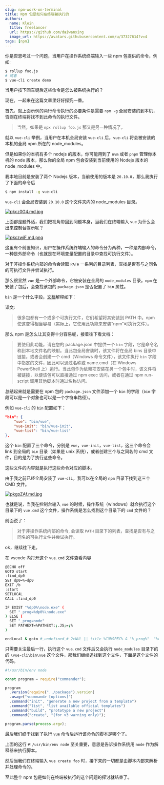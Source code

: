 ```yaml
---
slug: npm-work-on-terminal
title: Npm 包是如何在终端被执行的
authors:
  name: Klein
  title: freelancer
  url: https://github.com/daiwanxing
  image_url: https://avatars.githubusercontent.com/u/37327614?v=4
tags: [npm]
---
```


你是否思考过一个问题，当用户在操作系统终端输入一些 npm 包提供的命令，例如:

```sh
$ rollup foo.js
# 或者
$ vue-cli create demo
```

当用户按下回车键后这些命令是怎么被系统执行的？

现在，一起来在这篇文章里好好探究一番。

首先，就上面示例的两行命令执行的必要条件是需要 `npm -g` 全局安装的到本机，否则在终端将找不到此命令的执行文件。

> 当然，如果是 `npx rollup foo.js` 那又是另一种情况了。

就以 `vue-cli` 举例，当用户在本机全局安装 `vue-cli` 后，`vue-cli` 将会被安装的本机的全局 npm 所在的 node_modules。

但是如果你的本机有多个 nodejs 的版本，你可能用到了 `nvm` 或者 `pnpm` 管理你本机的 node 版本，那么你的全局 npm 包会安装到当前使用的 Nodejs 版本的 node_modules 中。

我本地目前是安装了两个 Nodejs 版本，当前使用的版本是 `20.10.0`，那么我执行了下面的命令后

```sh
$ npm install -g vue-cli
```

`vue-cli` 会全局安装到 `20.10.0` 这个文件夹内的 node_modules 目录。

[![pkcz0G4.md.jpg](https://s21.ax1x.com/2024/07/01/pkcz0G4.md.jpg)](https://imgse.com/i/pkcz0G4)

上面都是题外话，我们把视角带回到问题本身，当我们在终端输入 `vue` 为什么会出来控制台提示呢？

[![pkczwiF.md.png](https://s21.ax1x.com/2024/07/01/pkczwiF.md.png)](https://imgse.com/i/pkczwiF)

这里有个前置知识，用户在操作系统终端输入的命令分为两种，一种是内部命令，一种是外部命令（也就是在环境变量配置的目录中查找可执行文件）。

对于非操作系统内部的命令会读取 `PATH` 一系列的目录列表，查找是否有与之同名的可执行文件并尝试执行。

那么很显然 `vue` 是一个外部命令，它被安装在全局的 `node_modules` 目录。`npm` 在安装了包后，会查找该包的 `package.json` 是否配置了 `bin` 属性。

`bin` 是一个什么字段，[文档](https://docs.npmjs.com/cli/v10/configuring-npm/package-json#bin)解释如下：

译文:

> 很多包都有一个或多个可执行文件，它们希望将其安装到 PATH 中。npm 使这变得相当容易（实际上，它使用此功能来安装“npm”可执行文件）。

那么 npm 是怎么让其变得十分容易呢，接着往下看文档：

> 要使用此功能，请在您的 package.json 中提供一个 `bin` 字段，它是命令名称到本地文件名的映射。当此包全局安装时，该文件将在全局 bins 目录中链接，或者会创建一个 cmd（Windows 命令文件），该文件执行 `bin` 字段中指定的文件，因此可以通过名称或 name.cmd（在 Windows PowerShell 上）运行。当此包作为依赖项安装在另一个包中时，该文件将被链接，以便该包可以直接通过 npm exec 访问，或者在通过 npm run-script 调用其他脚本时通过名称访问。

总结起来就是需要在 npm 包的 `package.json` 文件添加一个 `bin` 的字段（`bin` 字段可以是一个对象也可以是一个字符串路径）。

例如 `vue-cli` 的 `bin` 配置如下：

```json
"bin": {
    "vue": "bin/vue",
    "vue-init": "bin/vue-init",
    "vue-list": "bin/vue-list"
},
```

这个 `bin` 配置了三个命令，分别是 `vue`，`vue-init`，`vue-list`，这三个命令会 link 到全局的 `bin` 目录（如果是 unix 系统），或者创建三个与之同名的 cmd 文件，目的是为了执行这些命令。

这些文件的内容就是执行这些命令对应的脚本。

由于我之前已经全局安装了 `vue-cli`，我可以在全局的 `npm` 目录下找到这三个 CMD 文件。

[![pkgpZAf.md.jpg](https://s21.ax1x.com/2024/07/01/pkgpZAf.md.jpg)](https://imgse.com/i/pkgpZAf)

也就是说，当我在控制台输入 `vue` 的时候，操作系统（windows）就会执行这个目录下的 `vue.cmd` 这个文件，操作系统是怎么找到这个目录下的 `cmd` 文件的？

前面说了：

> 对于非操作系统内部的命令, 会读取 `PATH` 目录下的列表，查找是否有与之同名的可执行文件并尝试执行。

ok，继续往下走。

在 vscode 内打开这个 `vue.cmd` 文件查看内容

```sh
@ECHO off
GOTO start
:find_dp0
SET dp0=%~dp0
EXIT /b
:start
SETLOCAL
CALL :find_dp0

IF EXIST "%dp0%\node.exe" (
  SET "_prog=%dp0%\node.exe"
) ELSE (
  SET "_prog=node"
  SET PATHEXT=%PATHEXT:;.JS;=;%
)

endLocal & goto #_undefined_# 2>NUL || title %COMSPEC% & "%_prog%"  "%dp0%\node_modules\vue-cli\bin\vue" %*
```

只需要关注最后一行，执行这个 `vue.cmd` 文件后又会执行 `node_modules` 目录下的的 `\vue-cli\bin\vue` 这个文件，那我们继续追找到这个文件，下面是这个文件的代码。

```js
#!/usr/bin/env node

const program = require("commander");

program
  .version(require("../package").version)
  .usage("<command> [options]")
  .command("init", "generate a new project from a template")
  .command("list", "list available official templates")
  .command("build", "prototype a new project")
  .command("create", "(for v3 warning only)");

program.parse(process.argv);
```

最后我们终于找到了执行 `vue` 命令后运行该命令的脚本是哪个了。

上面的这行 `#!/usr/bin/env node` 至关重要，意思是告诉操作系统用 `node` 作为解释器来执行脚本。

然后当我们在终端输入 `vue create foo` 时，接下来的一切都是由脚本内部来解析并处理命令的。

至此整个 npm 包是如何在终端被执行的这个问题的探讨就结束了。
